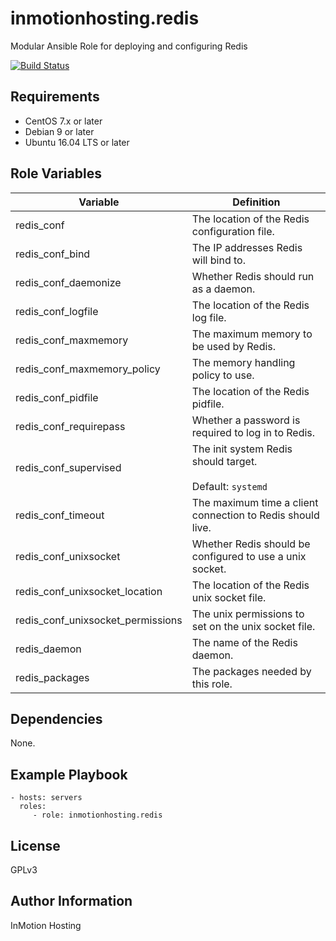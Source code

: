 inmotionhosting.redis
=========

Modular Ansible Role for deploying and configuring Redis

[![Build Status](https://travis-ci.org/inmotionhosting/redis.png?branch=master)](https://travis-ci.org/inmotionhosting/redis)

Requirements
------------

* CentOS 7.x or later
* Debian 9 or later
* Ubuntu 16.04 LTS or later

Role Variables
--------------

| Variable | Definition |
| -------- | ---------- |
| redis_conf | The location of the Redis configuration file.
| redis_conf_bind | The IP addresses Redis will bind to.
| redis_conf_daemonize | Whether Redis should run as a daemon.
| redis_conf_logfile | The location of the Redis log file.
| redis_conf_maxmemory | The maximum memory to be used by Redis.
| redis_conf_maxmemory_policy | The memory handling policy to use.
| redis_conf_pidfile | The location of the Redis pidfile.
| redis_conf_requirepass | Whether a password is required to log in to Redis.
| redis_conf_supervised | The init system Redis should target. <br><br>Default: `systemd`
| redis_conf_timeout | The maximum time a client connection to Redis should live.
| redis_conf_unixsocket | Whether Redis should be configured to use a unix socket.
| redis_conf_unixsocket_location | The location of the Redis unix socket file.
| redis_conf_unixsocket_permissions | The unix permissions to set on the unix socket file.
| redis_daemon | The name of the Redis daemon.
| redis_packages | The packages needed by this role.

Dependencies
------------

None.

Example Playbook
----------------

    - hosts: servers
      roles:
         - role: inmotionhosting.redis

License
-------

GPLv3

Author Information
------------------

InMotion Hosting
